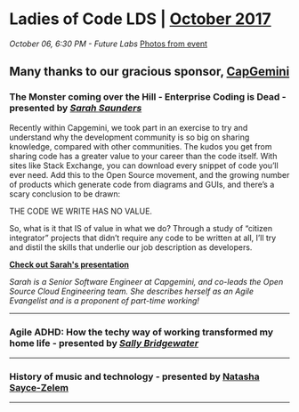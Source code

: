 # Ladies of Code LDS | [October 2017](https://www.meetup.com/Ladies-of-Code-Leeds/events/243365622/)

_October 06, 6:30 PM - Future Labs_ [Photos from event](https://www.dropbox.com/sh/pwc0how1n5kya1h/AABGnSXei687vPzAVZ6PGj45a?dl=0)

## Many thanks to our gracious sponsor, [CapGemini](https://www.capgemini.com/gb-en/)

### The Monster coming over the Hill - Enterprise Coding is Dead - presented by [_Sarah Saunders_](https://twitter.com/sasaunde)

Recently within Capgemini, we took part in an exercise to try and understand why the development community is so big on sharing knowledge, compared with other communities. The kudos you get from sharing code has a greater value to your career than the code itself. With sites like Stack Exchange, you can download every snippet of code you’ll ever need. Add this to the Open Source movement, and the growing number of products which generate code from diagrams and GUIs, and there’s a scary conclusion to be drawn:

THE CODE WE WRITE HAS NO VALUE.

So, what is it that IS of value in what we do? Through a study of “citizen integrator” projects that didn’t require any code to be written at all, I’ll try and distil the skills that underlie our job description as developers.


[**Check out Sarah's presentation**](https://www.youtube.com/watch?v=h0xmbsHLqEc)


_Sarah is a Senior Software Engineer at Capgemini, and co-leads the Open Source Cloud Engineering team. She describes herself as an Agile Evangelist and is a proponent of part-time working!_


-----

### Agile ADHD: How the techy way of working transformed my home life - presented by [_Sally Bridgewater_](https://twitter.com/Salstar24)


-----

### History of music and technology - presented by [Natasha Sayce-Zelem](https://twitter.com/unharmonic)


-----

